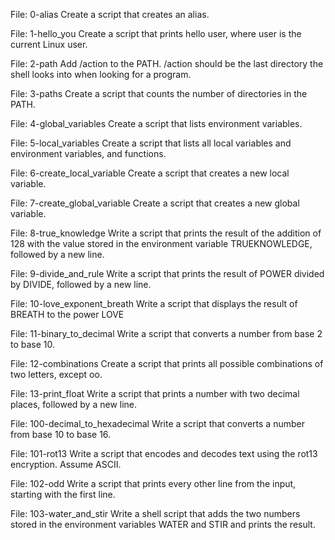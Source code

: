 File: 0-alias Create a script that creates an alias.

File: 1-hello_you Create a script that prints hello user, where user is the current Linux user.

File: 2-path Add /action to the PATH. /action should be the last directory the shell looks into when looking for a program.

File: 3-paths Create a script that counts the number of directories in the PATH.

File: 4-global_variables Create a script that lists environment variables.

File: 5-local_variables Create a script that lists all local variables and environment variables, and functions.

File: 6-create_local_variable Create a script that creates a new local variable.

File: 7-create_global_variable Create a script that creates a new global variable.

File: 8-true_knowledge Write a script that prints the result of the addition of 128 with the value stored in the environment variable TRUEKNOWLEDGE, followed by a new line.

File: 9-divide_and_rule Write a script that prints the result of POWER divided by DIVIDE, followed by a new line.

File: 10-love_exponent_breath Write a script that displays the result of BREATH to the power LOVE

File: 11-binary_to_decimal Write a script that converts a number from base 2 to base 10.

File: 12-combinations Create a script that prints all possible combinations of two letters, except oo.

File: 13-print_float Write a script that prints a number with two decimal places, followed by a new line.

File: 100-decimal_to_hexadecimal Write a script that converts a number from base 10 to base 16.

File: 101-rot13 Write a script that encodes and decodes text using the rot13 encryption. Assume ASCII.

File: 102-odd Write a script that prints every other line from the input, starting with the first line.

File: 103-water_and_stir Write a shell script that adds the two numbers stored in the environment variables WATER and STIR and prints the result.

